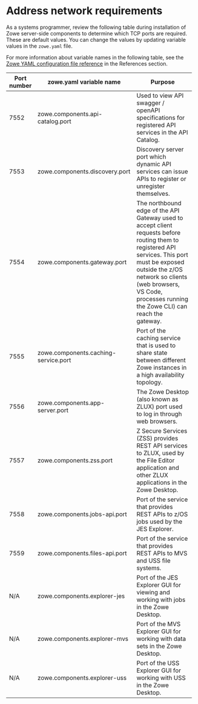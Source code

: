# Address network requirements

As a systems programmer, review the following table during installation of Zowe server-side components to determine which TCP ports are required. 
These are default values. You can change the values by updating variable values in the `zowe.yaml` file. 

For more information about variable names in the following table, see the [Zowe YAML configuration file reference](../appendix/zowe-yaml-configuration.md) in the References section.

| Port number | zowe.yaml variable name | Purpose |
|------|------|------|
| 7552 | zowe.components.api-catalog.port | Used to view API swagger / openAPI specifications for registered API services in the API Catalog. 
| 7553 | zowe.components.discovery.port | Discovery server port which dynamic API services can issue APIs to register or unregister themselves.
| 7554 | zowe.components.gateway.port | The northbound edge of the API Gateway used to accept client requests before routing them to registered API services.  This port must be exposed outside the z/OS network so clients (web browsers, VS Code, processes running the Zowe CLI) can reach the gateway.
| 7555 | zowe.components.caching-service.port | Port of the caching service that is used to share state between different Zowe instances in a high availability topology.
| 7556 | zowe.components.app-server.port | The Zowe Desktop (also known as ZLUX) port used to log in through web browsers.
| 7557 | zowe.components.zss.port | Z Secure Services (ZSS) provides REST API services to ZLUX, used by the File Editor application and other ZLUX applications in the Zowe Desktop.
| 7558 | zowe.components.jobs-api.port | Port of the service that provides REST APIs to z/OS jobs used by the JES Explorer.
| 7559 | zowe.components.files-api.port | Port of the service that provides REST APIs to MVS and USS file systems.
| N/A | zowe.components.explorer-jes | Port of the JES Explorer GUI for viewing and working with jobs in the Zowe Desktop.
| N/A | zowe.components.explorer-mvs | Port of the MVS Explorer GUI for working with data sets in the Zowe Desktop.
| N/A | zowe.components.explorer-uss | Port of the USS Explorer GUI for working with USS in the Zowe Desktop.

